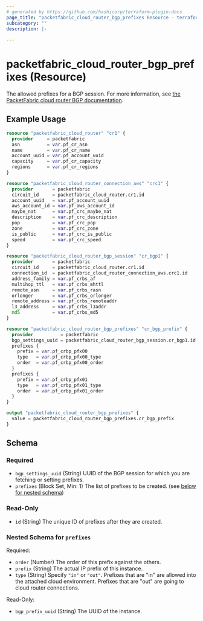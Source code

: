 ```yaml
---
# generated by https://github.com/hashicorp/terraform-plugin-docs
page_title: "packetfabric_cloud_router_bgp_prefixes Resource - terraform-provider-packetfabric"
subcategory: ""
description: |-
  
---
```


# packetfabric_cloud_router_bgp_prefixes (Resource)

The allowed prefixes for a BGP session. For more information, see [the PacketFabric cloud router BGP documentation](https://docs.packetfabric.com/cr/bgp/).

## Example Usage

```terraform
resource "packetfabric_cloud_router" "cr1" {
  provider     = packetfabric
  asn          = var.pf_cr_asn
  name         = var.pf_cr_name
  account_uuid = var.pf_account_uuid
  capacity     = var.pf_cr_capacity
  regions      = var.pf_cr_regions
}

resource "packetfabric_cloud_router_connection_aws" "crc1" {
  provider       = packetfabric
  circuit_id     = packetfabric_cloud_router.cr1.id
  account_uuid   = var.pf_account_uuid
  aws_account_id = var.pf_aws_account_id
  maybe_nat      = var.pf_crc_maybe_nat
  description    = var.pf_crc_description
  pop            = var.pf_crc_pop
  zone           = var.pf_crc_zone
  is_public      = var.pf_crc_is_public
  speed          = var.pf_crc_speed
}

resource "packetfabric_cloud_router_bgp_session" "cr_bgp1" {
  provider       = packetfabric
  circuit_id     = packetfabric_cloud_router.cr1.id
  connection_id  = packetfabric_cloud_router_connection_aws.crc1.id
  address_family = var.pf_crbs_af
  multihop_ttl   = var.pf_crbs_mhttl
  remote_asn     = var.pf_crbs_rasn
  orlonger       = var.pf_crbs_orlonger
  remote_address = var.pf_crbs_remoteaddr
  l3_address     = var.pf_crbs_l3addr
  md5            = var.pf_crbs_md5
}

resource "packetfabric_cloud_router_bgp_prefixes" "cr_bgp_prefix" {
  provider          = packetfabric
  bgp_settings_uuid = packetfabric_cloud_router_bgp_session.cr_bgp1.id
  prefixes {
    prefix = var.pf_crbp_pfx00
    type   = var.pf_crbp_pfx00_type
    order  = var.pf_crbp_pfx00_order
  }
  prefixes {
    prefix = var.pf_crbp_pfx01
    type   = var.pf_crbp_pfx01_type
    order  = var.pf_crbp_pfx01_order
  }
}

output "packetfabric_cloud_router_bgp_prefixes" {
  value = packetfabric_cloud_router_bgp_prefixes.cr_bgp_prefix
}
```

<!-- schema generated by tfplugindocs -->
## Schema

### Required

- `bgp_settings_uuid` (String) UUID of the BGP session for which you are fetching or setting prefixes.
- `prefixes` (Block Set, Min: 1) The list of prefixes to be created. (see [below for nested schema](#nestedblock--prefixes))

### Read-Only

- `id` (String) The unique ID of prefixes after they are created.

<a id="nestedblock--prefixes"></a>
### Nested Schema for `prefixes`

Required:

- `order` (Number) The order of this prefix against the others.
- `prefix` (String) The actual IP prefix of this instance.
- `type` (String) Specify `"in"` or `"out"`. Prefixes that are "in" are allowed into the attached cloud environment. Prefixes that are "out" are going to cloud router connections.

Read-Only:

- `bgp_prefix_uuid` (String) The UUID of the instance.


